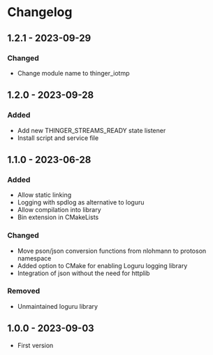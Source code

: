 # Changelog

## 1.2.1 - 2023-09-29
### Changed
- Change module name to thinger\_iotmp

## 1.2.0 - 2023-09-28
### Added
- Add new THINGER\_STREAMS\_READY state listener
- Install script and service file

## 1.1.0 - 2023-06-28
### Added
- Allow static linking
- Logging with spdlog as alternative to loguru
- Allow compilation into library
- Bin extension in CMakeLists

### Changed
- Move pson/json conversion functions from nlohmann to protoson namespace
- Added option to CMake for enabling Loguru logging library
- Integration of json without the need for httplib

### Removed
- Unmaintained loguru library

## 1.0.0 - 2023-09-03
- First version
